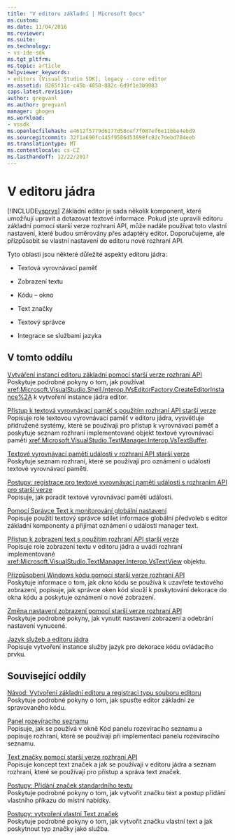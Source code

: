 ```yaml
---
title: "V editoru základní | Microsoft Docs"
ms.custom: 
ms.date: 11/04/2016
ms.reviewer: 
ms.suite: 
ms.technology:
- vs-ide-sdk
ms.tgt_pltfrm: 
ms.topic: article
helpviewer_keywords:
- editors [Visual Studio SDK], legacy - core editor
ms.assetid: 8265f31c-c45b-4858-882c-6d9f1e3b9083
caps.latest.revision: 
author: gregvanl
ms.author: gregvanl
manager: ghogen
ms.workload:
- vssdk
ms.openlocfilehash: e4612f5779d6177d58cef7f087ef6e11bbe4ebd9
ms.sourcegitcommit: 32f1a690fc445f9586d53698fc82c7debd784eeb
ms.translationtype: MT
ms.contentlocale: cs-CZ
ms.lasthandoff: 12/22/2017
---
```

# <a name="inside-the-core-editor"></a>V editoru jádra
[!INCLUDE[vsprvs](../code-quality/includes/vsprvs_md.md)] Základní editor je sada několik komponent, které umožňují upravit a dotazovat textové informace. Pokud jste upravili editoru základní pomocí starší verze rozhraní API, může nadále používat toto vlastní nastavení, které budou směrovány přes adaptéry editor. Doporučujeme, ale přizpůsobit se vlastní nastavení do editoru nové rozhraní API.  
  
 Tyto oblasti jsou některé důležité aspekty editoru jádra:  
  
-   Textová vyrovnávací paměť  
  
-   Zobrazení textu  
  
-   Kódu – okno  
  
-   Text značky  
  
-   Textový správce  
  
-   Integrace se službami jazyka  
  
## <a name="in-this-section"></a>V tomto oddílu  
 [Vytváření instancí editoru základní pomocí starší verze rozhraní API](../extensibility/instantiating-the-core-editor-by-using-the-legacy-api.md)  
 Poskytuje podrobné pokyny o tom, jak používat <xref:Microsoft.VisualStudio.Shell.Interop.IVsEditorFactory.CreateEditorInstance%2A> k vytvoření instance jádra editor.  
  
 [Přístup k textová vyrovnávací paměť s použitím rozhraní API starší verze](../extensibility/accessing-the-text-buffer-by-using-the-legacy-api.md)  
 Popisuje role textovou vyrovnávací paměť v editoru jádra, vysvětluje přidružené systémy, které se používají pro přístup k vyrovnávací paměť a poskytuje seznam rozhraní implementované objekt textové vyrovnávací paměti <xref:Microsoft.VisualStudio.TextManager.Interop.VsTextBuffer>.  
  
 [Textové vyrovnávací paměti události v rozhraní API starší verze](../extensibility/text-buffer-events-in-the-legacy-api.md)  
 Poskytuje seznam rozhraní, které se používají pro oznámení o události textové vyrovnávací paměti.  
  
 [Postupy: registrace pro textové vyrovnávací paměti události s rozhraním API pro starší verze](../extensibility/how-to-register-for-text-buffer-events-with-the-legacy-api.md)  
 Popisuje, jak poradit textové vyrovnávací paměti události.  
  
 [Pomocí Správce Text k monitorování globální nastavení](../extensibility/using-the-text-manager-to-monitor-global-settings.md)  
 Popisuje použití textový správce sdílet informace globální předvoleb s editor základní komponenty a přijímat oznámení o události manager text.  
  
 [Přístup k zobrazení text s použitím rozhraní API starší verze](../extensibility/accessing-thetext-view-by-using-the-legacy-api.md)  
 Popisuje role zobrazení textu v editoru jádra a uvádí rozhraní implementované <xref:Microsoft.VisualStudio.TextManager.Interop.VsTextView> objektu.  
  
 [Přizpůsobení Windows kódu pomocí starší verze rozhraní API](../extensibility/customizing-code-windows-by-using-the-legacy-api.md)  
 Poskytuje informace o tom, jak okno kódu se používá k uzavřete textového zobrazení, popisuje, jak správce oken kód slouží k poskytování dekorace do okna kódu a poskytuje oznámení o nové zobrazení.  
  
 [Změna nastavení zobrazení pomocí starší verze rozhraní API](../extensibility/changing-view-settings-by-using-the-legacy-api.md)  
 Poskytuje podrobné pokyny, jak vynutit nastavení zobrazení a odebrání nastavení vynucené.  
  
 [Jazyk služeb a editoru jádra](../extensibility/language-services-and-the-core-editor.md)  
 Popisuje vytvoření instance služby jazyk pro dekorace kódu ovládacího prvku.  
  
## <a name="related-sections"></a>Související oddíly  
 [Návod: Vytvoření základní editoru a registraci typu souboru editoru](../extensibility/walkthrough-creating-a-core-editor-and-registering-an-editor-file-type.md)  
 Poskytuje podrobné pokyny o tom, jak spusťte editor základní ze spravovaného kódu.  
  
 [Panel rozevíracího seznamu](../extensibility/drop-down-bar.md)  
 Popisuje, jak se používá v okně Kód panelu rozevíracího seznamu a popisuje rozhraní, které se používají při implementaci panelu rozevíracího seznamu.  
  
 [Text značky pomocí starší verze rozhraní API](../extensibility/using-text-markers-with-the-legacy-api.md)  
 Popisuje koncept text značek a jak se používají v editoru jádra a seznam rozhraní, které se používají pro přístup a správa text značek.  
  
 [Postupy: Přidání značek standardního textu](../extensibility/how-to-add-standard-text-markers.md)  
 Poskytuje podrobné pokyny o tom, jak vytvořit značku text a postup přidání vlastního příkazu do místní nabídky.  
  
 [Postupy: vytvoření vlastní Text značek](../extensibility/how-to-create-custom-text-markers.md)  
 Poskytuje podrobné pokyny o tom, jak vytvořit značku vlastní text a jak poskytnout typ značky jako služba.